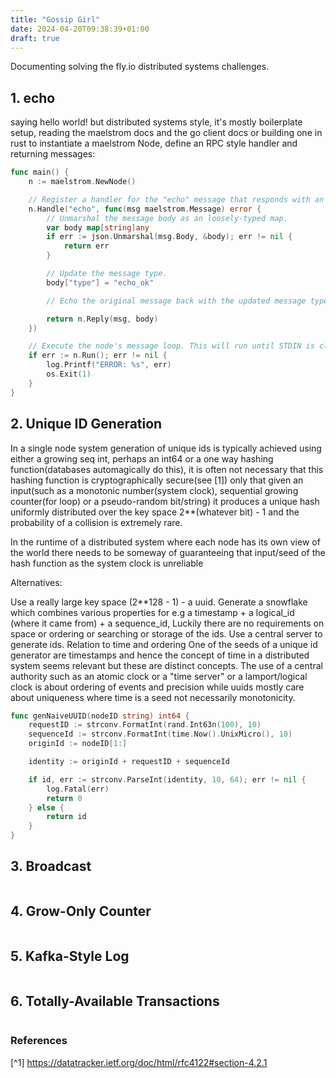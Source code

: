 ```yaml
---
title: "Gossip Girl"
date: 2024-04-20T09:38:39+01:00
draft: true
---
```


Documenting solving the fly.io distributed systems challenges.

## 1. echo
saying hello world! but distributed systems style, it's mostly boilerplate setup, 
reading the maelstrom docs and the go client docs or building one in rust to instantiate a maelstrom Node, define an RPC style handler and returning messages:

```go
func main() {
	n := maelstrom.NewNode()

	// Register a handler for the "echo" message that responds with an "echo_ok".
	n.Handle("echo", func(msg maelstrom.Message) error {
		// Unmarshal the message body as an loosely-typed map.
		var body map[string]any
		if err := json.Unmarshal(msg.Body, &body); err != nil {
			return err
		}

		// Update the message type.
		body["type"] = "echo_ok"

		// Echo the original message back with the updated message type.

		return n.Reply(msg, body)
	})

	// Execute the node's message loop. This will run until STDIN is closed.
	if err := n.Run(); err != nil {
		log.Printf("ERROR: %s", err)
		os.Exit(1)
	}
}
```


## 2. Unique ID Generation

In a single node system generation of unique ids is typically achieved using either a growing seq int, perhaps an int64 or a one way hashing function(databases automagically do this), it is often not necessary that this hashing function is cryptographically secure(see [1]) only that given an input(such as a monotonic number(system clock), sequential growing counter(for loop) or a pseudo-random bit/string) it produces a unique hash uniformly distributed over the key space 2**(whatever bit) - 1 and the probability of a collision is extremely rare.

In the runtime of a distributed system where each node has its own view of the world there needs to be someway of guaranteeing that input/seed of the hash function as the system clock is unreliable

Alternatives:

Use a really large key space (2**128 - 1) - a uuid.
Generate a snowflake which combines various properties for e.g a timestamp + a logical_id (where it came from) + a sequence_id, Luckily there are no requirements on space or ordering or searching or storage of the ids.
Use a central server to generate ids.
Relation to time and ordering
One of the seeds of a unique id generator are timestamps and hence the concept of time in a distributed system seems relevant but these are distinct concepts. The use of a central authority such as an atomic clock or a "time server" or a lamport/logical clock is about ordering of events and precision while uuids mostly care about uniqueness where time is a seed not necessarily monotonicity.

```go
func genNaiveUUID(nodeID string) int64 {
	requestID := strconv.FormatInt(rand.Int63n(100), 10)
	sequenceId := strconv.FormatInt(time.Now().UnixMicro(), 10)
	originId := nodeID[1:]

	identity := originId + requestID + sequenceId

	if id, err := strconv.ParseInt(identity, 10, 64); err != nil {
		log.Fatal(err)
		return 0
	} else {
		return id
	}
}
```

## 3. Broadcast

```go
```

## 4. Grow-Only Counter

```go
```

## 5. Kafka-Style Log

```go
```

## 6. Totally-Available Transactions

```go
```

### References

[^1] https://datatracker.ietf.org/doc/html/rfc4122#section-4.2.1